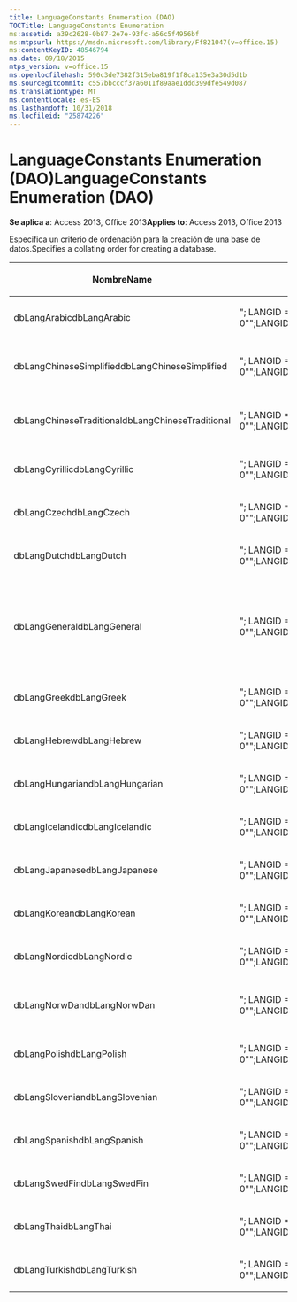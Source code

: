 ```yaml
---
title: LanguageConstants Enumeration (DAO)
TOCTitle: LanguageConstants Enumeration
ms:assetid: a39c2628-0b87-2e7e-93fc-a56c5f4956bf
ms:mtpsurl: https://msdn.microsoft.com/library/Ff821047(v=office.15)
ms:contentKeyID: 48546794
ms.date: 09/18/2015
mtps_version: v=office.15
ms.openlocfilehash: 590c3de7382f315eba819f1f8ca135e3a30d5d1b
ms.sourcegitcommit: c557bbcccf37a6011f89aae1ddd399dfe549d087
ms.translationtype: MT
ms.contentlocale: es-ES
ms.lasthandoff: 10/31/2018
ms.locfileid: "25874226"
---
```

# <a name="languageconstants-enumeration-dao"></a><span data-ttu-id="1cfa8-102">LanguageConstants Enumeration (DAO)</span><span class="sxs-lookup"><span data-stu-id="1cfa8-102">LanguageConstants Enumeration (DAO)</span></span>


<span data-ttu-id="1cfa8-103">**Se aplica a**: Access 2013, Office 2013</span><span class="sxs-lookup"><span data-stu-id="1cfa8-103">**Applies to**: Access 2013, Office 2013</span></span>

<span data-ttu-id="1cfa8-104">Especifica un criterio de ordenación para la creación de una base de datos.</span><span class="sxs-lookup"><span data-stu-id="1cfa8-104">Specifies a collating order for creating a database.</span></span>

<table>
<colgroup>
<col style="width: 33%" />
<col style="width: 33%" />
<col style="width: 33%" />
</colgroup>
<thead>
<tr class="header">
<th><p><span data-ttu-id="1cfa8-105">Nombre</span><span class="sxs-lookup"><span data-stu-id="1cfa8-105">Name</span></span></p></th>
<th><p><span data-ttu-id="1cfa8-106">Valor</span><span class="sxs-lookup"><span data-stu-id="1cfa8-106">Value</span></span></p></th>
<th><p><span data-ttu-id="1cfa8-107">Descripción</span><span class="sxs-lookup"><span data-stu-id="1cfa8-107">Description</span></span></p></th>
</tr>
</thead>
<tbody>
<tr class="odd">
<td><p><span data-ttu-id="1cfa8-108">dbLangArabic</span><span class="sxs-lookup"><span data-stu-id="1cfa8-108">dbLangArabic</span></span></p></td>
<td><p><span data-ttu-id="1cfa8-109">&quot;; LANGID = 0 X 0401; CP = 1256; PAÍS = 0&quot;</span><span class="sxs-lookup"><span data-stu-id="1cfa8-109">&quot;;LANGID=0x0401;CP=1256;COUNTRY=0&quot;</span></span></p></td>
<td><p><span data-ttu-id="1cfa8-110">Árabe</span><span class="sxs-lookup"><span data-stu-id="1cfa8-110">Arabic</span></span></p></td>
</tr>
<tr class="even">
<td><p><span data-ttu-id="1cfa8-111">dbLangChineseSimplified</span><span class="sxs-lookup"><span data-stu-id="1cfa8-111">dbLangChineseSimplified</span></span></p></td>
<td><p><span data-ttu-id="1cfa8-112">&quot;; LANGID = 0X0804; CP = 936; PAÍS = 0&quot;</span><span class="sxs-lookup"><span data-stu-id="1cfa8-112">&quot;;LANGID=0x0804;CP=936;COUNTRY=0&quot;</span></span></p></td>
<td><p><span data-ttu-id="1cfa8-113">Chino simplificado</span><span class="sxs-lookup"><span data-stu-id="1cfa8-113">Simplified Chinese</span></span></p></td>
</tr>
<tr class="odd">
<td><p><span data-ttu-id="1cfa8-114">dbLangChineseTraditional</span><span class="sxs-lookup"><span data-stu-id="1cfa8-114">dbLangChineseTraditional</span></span></p></td>
<td><p><span data-ttu-id="1cfa8-115">&quot;; LANGID = 0 X 0404; CP = 950; PAÍS = 0&quot;</span><span class="sxs-lookup"><span data-stu-id="1cfa8-115">&quot;;LANGID=0x0404;CP=950;COUNTRY=0&quot;</span></span></p></td>
<td><p><span data-ttu-id="1cfa8-116">Chino tradicional</span><span class="sxs-lookup"><span data-stu-id="1cfa8-116">Traditional Chinese</span></span></p></td>
</tr>
<tr class="even">
<td><p><span data-ttu-id="1cfa8-117">dbLangCyrillic</span><span class="sxs-lookup"><span data-stu-id="1cfa8-117">dbLangCyrillic</span></span></p></td>
<td><p><span data-ttu-id="1cfa8-118">&quot;; LANGID = 0X0419; CP = 1251; PAÍS = 0&quot;</span><span class="sxs-lookup"><span data-stu-id="1cfa8-118">&quot;;LANGID=0x0419;CP=1251;COUNTRY=0&quot;</span></span></p></td>
<td><p><span data-ttu-id="1cfa8-119">Ruso</span><span class="sxs-lookup"><span data-stu-id="1cfa8-119">Russian</span></span></p></td>
</tr>
<tr class="odd">
<td><p><span data-ttu-id="1cfa8-120">dbLangCzech</span><span class="sxs-lookup"><span data-stu-id="1cfa8-120">dbLangCzech</span></span></p></td>
<td><p><span data-ttu-id="1cfa8-121">&quot;; LANGID = 0X0405; CP = 1250; PAÍS = 0&quot;</span><span class="sxs-lookup"><span data-stu-id="1cfa8-121">&quot;;LANGID=0x0405;CP=1250;COUNTRY=0&quot;</span></span></p></td>
<td><p><span data-ttu-id="1cfa8-122">Checo</span><span class="sxs-lookup"><span data-stu-id="1cfa8-122">Czech</span></span></p></td>
</tr>
<tr class="even">
<td><p><span data-ttu-id="1cfa8-123">dbLangDutch</span><span class="sxs-lookup"><span data-stu-id="1cfa8-123">dbLangDutch</span></span></p></td>
<td><p><span data-ttu-id="1cfa8-124">&quot;; LANGID = 0X0413; CP = 1252; PAÍS = 0&quot;</span><span class="sxs-lookup"><span data-stu-id="1cfa8-124">&quot;;LANGID=0x0413;CP=1252;COUNTRY=0&quot;</span></span></p></td>
<td><p><span data-ttu-id="1cfa8-125">Neerlandés</span><span class="sxs-lookup"><span data-stu-id="1cfa8-125">Dutch</span></span></p></td>
</tr>
<tr class="odd">
<td><p><span data-ttu-id="1cfa8-126">dbLangGeneral</span><span class="sxs-lookup"><span data-stu-id="1cfa8-126">dbLangGeneral</span></span></p></td>
<td><p><span data-ttu-id="1cfa8-127">&quot;; LANGID = 0 X 0409; CP = 1252; PAÍS = 0&quot;</span><span class="sxs-lookup"><span data-stu-id="1cfa8-127">&quot;;LANGID=0x0409;CP=1252;COUNTRY=0&quot;</span></span></p></td>
<td><p><span data-ttu-id="1cfa8-128">Inglés, alemán, francés, portugués, italiano y español (alfab. internacional)</span><span class="sxs-lookup"><span data-stu-id="1cfa8-128">English, German, French, Portuguese, Italian, and Modern Spanish</span></span></p></td>
</tr>
<tr class="even">
<td><p><span data-ttu-id="1cfa8-129">dbLangGreek</span><span class="sxs-lookup"><span data-stu-id="1cfa8-129">dbLangGreek</span></span></p></td>
<td><p><span data-ttu-id="1cfa8-130">&quot;; LANGID = 0X0408; CP = 1253; PAÍS = 0&quot;</span><span class="sxs-lookup"><span data-stu-id="1cfa8-130">&quot;;LANGID=0x0408;CP=1253;COUNTRY=0&quot;</span></span></p></td>
<td><p><span data-ttu-id="1cfa8-131">Griego</span><span class="sxs-lookup"><span data-stu-id="1cfa8-131">Greek</span></span></p></td>
</tr>
<tr class="odd">
<td><p><span data-ttu-id="1cfa8-132">dbLangHebrew</span><span class="sxs-lookup"><span data-stu-id="1cfa8-132">dbLangHebrew</span></span></p></td>
<td><p><span data-ttu-id="1cfa8-133">&quot;; LANGID = 0X040D; CP = 1255; PAÍS = 0&quot;</span><span class="sxs-lookup"><span data-stu-id="1cfa8-133">&quot;;LANGID=0x040D;CP=1255;COUNTRY=0&quot;</span></span></p></td>
<td><p><span data-ttu-id="1cfa8-134">Hebreo</span><span class="sxs-lookup"><span data-stu-id="1cfa8-134">Hebrew</span></span></p></td>
</tr>
<tr class="even">
<td><p><span data-ttu-id="1cfa8-135">dbLangHungarian</span><span class="sxs-lookup"><span data-stu-id="1cfa8-135">dbLangHungarian</span></span></p></td>
<td><p><span data-ttu-id="1cfa8-136">&quot;; LANGID = 0X040E; CP = 1250; PAÍS = 0&quot;</span><span class="sxs-lookup"><span data-stu-id="1cfa8-136">&quot;;LANGID=0x040E;CP=1250;COUNTRY=0&quot;</span></span></p></td>
<td><p><span data-ttu-id="1cfa8-137">Húngaro</span><span class="sxs-lookup"><span data-stu-id="1cfa8-137">Hungarian</span></span></p></td>
</tr>
<tr class="odd">
<td><p><span data-ttu-id="1cfa8-138">dbLangIcelandic</span><span class="sxs-lookup"><span data-stu-id="1cfa8-138">dbLangIcelandic</span></span></p></td>
<td><p><span data-ttu-id="1cfa8-139">&quot;; LANGID = 0X040F; CP = 1252; PAÍS = 0&quot;</span><span class="sxs-lookup"><span data-stu-id="1cfa8-139">&quot;;LANGID=0x040F;CP=1252;COUNTRY=0&quot;</span></span></p></td>
<td><p><span data-ttu-id="1cfa8-140">Islandés</span><span class="sxs-lookup"><span data-stu-id="1cfa8-140">Icelandic</span></span></p></td>
</tr>
<tr class="even">
<td><p><span data-ttu-id="1cfa8-141">dbLangJapanese</span><span class="sxs-lookup"><span data-stu-id="1cfa8-141">dbLangJapanese</span></span></p></td>
<td><p><span data-ttu-id="1cfa8-142">&quot;; LANGID = 0 X 0411; CP = 932; PAÍS = 0&quot;</span><span class="sxs-lookup"><span data-stu-id="1cfa8-142">&quot;;LANGID=0x0411;CP=932;COUNTRY=0&quot;</span></span></p></td>
<td><p><span data-ttu-id="1cfa8-143">Japonés</span><span class="sxs-lookup"><span data-stu-id="1cfa8-143">Japanese</span></span></p></td>
</tr>
<tr class="odd">
<td><p><span data-ttu-id="1cfa8-144">dbLangKorean</span><span class="sxs-lookup"><span data-stu-id="1cfa8-144">dbLangKorean</span></span></p></td>
<td><p><span data-ttu-id="1cfa8-145">&quot;; LANGID = 0X0412; CP = 949; PAÍS = 0&quot;</span><span class="sxs-lookup"><span data-stu-id="1cfa8-145">&quot;;LANGID=0x0412;CP=949;COUNTRY=0&quot;</span></span></p></td>
<td><p><span data-ttu-id="1cfa8-146">Coreano</span><span class="sxs-lookup"><span data-stu-id="1cfa8-146">Korean</span></span></p></td>
</tr>
<tr class="even">
<td><p><span data-ttu-id="1cfa8-147">dbLangNordic</span><span class="sxs-lookup"><span data-stu-id="1cfa8-147">dbLangNordic</span></span></p></td>
<td><p><span data-ttu-id="1cfa8-148">&quot;; LANGID = 0X041D; CP = 1252; PAÍS = 0&quot;</span><span class="sxs-lookup"><span data-stu-id="1cfa8-148">&quot;;LANGID=0x041D;CP=1252;COUNTRY=0&quot;</span></span></p></td>
<td><p><span data-ttu-id="1cfa8-149">Nórdico</span><span class="sxs-lookup"><span data-stu-id="1cfa8-149">Nordic</span></span></p></td>
</tr>
<tr class="odd">
<td><p><span data-ttu-id="1cfa8-150">dbLangNorwDan</span><span class="sxs-lookup"><span data-stu-id="1cfa8-150">dbLangNorwDan</span></span></p></td>
<td><p><span data-ttu-id="1cfa8-151">&quot;; LANGID = 0X0406; CP = 1252; PAÍS = 0&quot;</span><span class="sxs-lookup"><span data-stu-id="1cfa8-151">&quot;;LANGID=0x0406;CP=1252;COUNTRY=0&quot;</span></span></p></td>
<td><p><span data-ttu-id="1cfa8-152">Noruego y danés</span><span class="sxs-lookup"><span data-stu-id="1cfa8-152">Norwegian and Danish</span></span></p></td>
</tr>
<tr class="even">
<td><p><span data-ttu-id="1cfa8-153">dbLangPolish</span><span class="sxs-lookup"><span data-stu-id="1cfa8-153">dbLangPolish</span></span></p></td>
<td><p><span data-ttu-id="1cfa8-154">&quot;; LANGID = 0X0415; CP = 1250; PAÍS = 0&quot;</span><span class="sxs-lookup"><span data-stu-id="1cfa8-154">&quot;;LANGID=0x0415;CP=1250;COUNTRY=0&quot;</span></span></p></td>
<td><p><span data-ttu-id="1cfa8-155">Polaco</span><span class="sxs-lookup"><span data-stu-id="1cfa8-155">Polish</span></span></p></td>
</tr>
<tr class="odd">
<td><p><span data-ttu-id="1cfa8-156">dbLangSlovenian</span><span class="sxs-lookup"><span data-stu-id="1cfa8-156">dbLangSlovenian</span></span></p></td>
<td><p><span data-ttu-id="1cfa8-157">&quot;; LANGID = 0X0424; CP = 1250; PAÍS = 0&quot;</span><span class="sxs-lookup"><span data-stu-id="1cfa8-157">&quot;;LANGID=0x0424;CP=1250;COUNTRY=0&quot;</span></span></p></td>
<td><p><span data-ttu-id="1cfa8-158">Esloveno</span><span class="sxs-lookup"><span data-stu-id="1cfa8-158">Slovenian</span></span></p></td>
</tr>
<tr class="even">
<td><p><span data-ttu-id="1cfa8-159">dbLangSpanish</span><span class="sxs-lookup"><span data-stu-id="1cfa8-159">dbLangSpanish</span></span></p></td>
<td><p><span data-ttu-id="1cfa8-160">&quot;; LANGID = 0X040A; CP = 1252; PAÍS = 0&quot;</span><span class="sxs-lookup"><span data-stu-id="1cfa8-160">&quot;;LANGID=0x040A;CP=1252;COUNTRY=0&quot;</span></span></p></td>
<td><p><span data-ttu-id="1cfa8-161">Español</span><span class="sxs-lookup"><span data-stu-id="1cfa8-161">Spanish</span></span></p></td>
</tr>
<tr class="odd">
<td><p><span data-ttu-id="1cfa8-162">dbLangSwedFin</span><span class="sxs-lookup"><span data-stu-id="1cfa8-162">dbLangSwedFin</span></span></p></td>
<td><p><span data-ttu-id="1cfa8-163">&quot;; LANGID = 0X041D; CP = 1252; PAÍS = 0&quot;</span><span class="sxs-lookup"><span data-stu-id="1cfa8-163">&quot;;LANGID=0x041D;CP=1252;COUNTRY=0&quot;</span></span></p></td>
<td><p><span data-ttu-id="1cfa8-164">Sueco y finés</span><span class="sxs-lookup"><span data-stu-id="1cfa8-164">Swedish and Finnish</span></span></p></td>
</tr>
<tr class="even">
<td><p><span data-ttu-id="1cfa8-165">dbLangThai</span><span class="sxs-lookup"><span data-stu-id="1cfa8-165">dbLangThai</span></span></p></td>
<td><p><span data-ttu-id="1cfa8-166">&quot;; LANGID = 0X041E; CP = 874; PAÍS = 0&quot;</span><span class="sxs-lookup"><span data-stu-id="1cfa8-166">&quot;;LANGID=0x041E;CP=874;COUNTRY=0&quot;</span></span></p></td>
<td><p><span data-ttu-id="1cfa8-167">Tailandés</span><span class="sxs-lookup"><span data-stu-id="1cfa8-167">Thai</span></span></p></td>
</tr>
<tr class="odd">
<td><p><span data-ttu-id="1cfa8-168">dbLangTurkish</span><span class="sxs-lookup"><span data-stu-id="1cfa8-168">dbLangTurkish</span></span></p></td>
<td><p><span data-ttu-id="1cfa8-169">&quot;; LANGID = 0X041F; CP = 1254; PAÍS = 0&quot;</span><span class="sxs-lookup"><span data-stu-id="1cfa8-169">&quot;;LANGID=0x041F;CP=1254;COUNTRY=0&quot;</span></span></p></td>
<td><p><span data-ttu-id="1cfa8-170">Turco</span><span class="sxs-lookup"><span data-stu-id="1cfa8-170">Turkish</span></span></p></td>
</tr>
</tbody>
</table>

